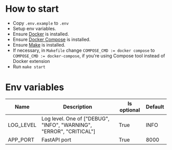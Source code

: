 # How to start

- Copy `.env.example` to `.env`
- Setup env variables.
- Ensure [Docker](https://docs.docker.com/install/) is installed.
- Ensure [Docker Compose](https://docs.docker.com/compose/install/) is
  installed.
- Ensure [Make](https://www.gnu.org/software/make/) is installed.
- If necessary, in `Makefile` change `COMPOSE_CMD := docker compose`
  to `COMPOSE_CMD := docker-compose`, if you're using Compose tool instead of
  Docker extension
- Run `make start`

# Env variables

| Name      | Description                                                         | Is optional | Default |
|-----------|---------------------------------------------------------------------|-------------|---------|
| LOG_LEVEL | Log level. One of ["DEBUG", "INFO", "WARNING", "ERROR", "CRITICAL"] | True        | INFO    |
| APP_PORT  | FastAPI port                                                        | True        | 8000    |
